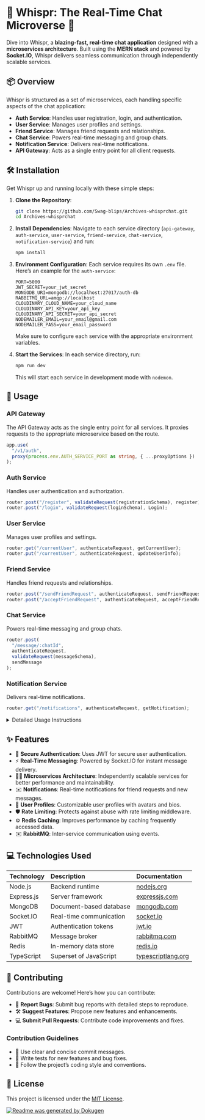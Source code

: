 # 🚀 Whispr: The Real-Time Chat Microverse 💬

Dive into Whispr, a **blazing-fast, real-time chat application** designed with a **microservices architecture**. Built using the **MERN stack** and powered by **Socket.IO**, Whispr delivers seamless communication through independently scalable services. 

## 📦 Overview

Whispr is structured as a set of microservices, each handling specific aspects of the chat application:

- **Auth Service**: Handles user registration, login, and authentication.
- **User Service**: Manages user profiles and settings.
- **Friend Service**: Manages friend requests and relationships.
- **Chat Service**: Powers real-time messaging and group chats.
- **Notification Service**: Delivers real-time notifications.
- **API Gateway**: Acts as a single entry point for all client requests.

## 🛠️ Installation

Get Whispr up and running locally with these simple steps:

1. **Clone the Repository**:
   ```bash
   git clone https://github.com/Swag-blips/Archives-whisprchat.git
   cd Archives-whisprchat
   ```

2. **Install Dependencies**:
   Navigate to each service directory (`api-gateway`, `auth-service`, `user-service`, `friend-service`, `chat-service`, `notification-service`) and run:
   ```bash
   npm install
   ```

3. **Environment Configuration**:
   Each service requires its own `.env` file. Here’s an example for the `auth-service`:
   ```env
   PORT=5000
   JWT_SECRET=your_jwt_secret
   MONGODB_URI=mongodb://localhost:27017/auth-db
   RABBITMQ_URL=amqp://localhost
   CLOUDINARY_CLOUD_NAME=your_cloud_name
   CLOUDINARY_API_KEY=your_api_key
   CLOUDINARY_API_SECRET=your_api_secret
   NODEMAILER_EMAIL=your_email@gmail.com
   NODEMAILER_PASS=your_email_password
   ```
   Make sure to configure each service with the appropriate environment variables.

4. **Start the Services**:
   In each service directory, run:
   ```bash
   npm run dev
   ```
   This will start each service in development mode with `nodemon`.

## 🚀 Usage

### API Gateway

The API Gateway acts as the single entry point for all services. It proxies requests to the appropriate microservice based on the route.

```typescript
app.use(
  "/v1/auth",
  proxy(process.env.AUTH_SERVICE_PORT as string, { ...proxyOptions })
);
```

### Auth Service

Handles user authentication and authorization.

```typescript
router.post("/register", validateRequest(registrationSchema), register);
router.post("/login", validateRequest(loginSchema), Login);
```

### User Service

Manages user profiles and settings.

```typescript
router.get("/currentUser", authenticateRequest, getCurrentUser);
router.put("/currentUser", authenticateRequest, updateUserInfo);
```

### Friend Service

Handles friend requests and relationships.

```typescript
router.post("/sendFriendRequest", authenticateRequest, sendFriendRequest);
router.post("/acceptFriendRequest", authenticateRequest, acceptFriendRequest);
```

### Chat Service

Powers real-time messaging and group chats.

```typescript
router.post(
  "/message/:chatId",
  authenticateRequest,
  validateRequest(messageSchema),
  sendMessage
);
```

### Notification Service

Delivers real-time notifications.

```typescript
router.get("/notifications", authenticateRequest, getNotification);
```

<details>
<summary>Detailed Usage Instructions</summary>

1.  **Register a new user**: Send a POST request to `/v1/auth/register` via the API Gateway with the required information like username, email, and password.

2.  **Login**: After registration, send a POST request to `/v1/auth/login` to log in and receive an OTP for verification.

3.  **Verify OTP**: Use the `/v1/auth/verify-otp` endpoint to verify the OTP and receive your access and refresh tokens.

4.  **Access protected resources**: Include the access token in the `Authorization` header as a Bearer token when making requests to protected routes.

</details>

## ✨ Features

- 🔑 **Secure Authentication**: Uses JWT for secure user authentication.
- ⚡ **Real-Time Messaging**: Powered by Socket.IO for instant message delivery.
- 🧑‍💻 **Microservices Architecture**: Independently scalable services for better performance and maintainability.
- ✉️ **Notifications**: Real-time notifications for friend requests and new messages.
- 👤 **User Profiles**: Customizable user profiles with avatars and bios.
- 🛡️ **Rate Limiting**: Protects against abuse with rate limiting middleware.
- ⚙️ **Redis Caching**: Improves performance by caching frequently accessed data.
- ✉️ **RabbitMQ**: Inter-service communication using events.

## 💻 Technologies Used

| Technology    | Description                               | Documentation                                  |
| :------------ | :---------------------------------------- | :--------------------------------------------- |
| Node.js       | Backend runtime                           | [nodejs.org](https://nodejs.org/)              |
| Express.js    | Server framework                          | [expressjs.com](https://expressjs.com/)        |
| MongoDB       | Document-based database                   | [mongodb.com](https://www.mongodb.com/)        |
| Socket.IO     | Real-time communication                   | [socket.io](https://socket.io/)                |
| JWT           | Authentication tokens                     | [jwt.io](https://jwt.io/)                      |
| RabbitMQ      | Message broker                            | [rabbitmq.com](https://www.rabbitmq.com/)      |
| Redis         | In-memory data store                      | [redis.io](https://redis.io/)                  |
| TypeScript    | Superset of JavaScript                    | [typescriptlang.org](https://www.typescriptlang.org/) |

## 🤝 Contributing

Contributions are welcome! Here’s how you can contribute:

- 🐛 **Report Bugs**: Submit bug reports with detailed steps to reproduce.
- 🛠️ **Suggest Features**: Propose new features and enhancements.
- 💻 **Submit Pull Requests**: Contribute code improvements and fixes.

### Contribution Guidelines

- 📝 Use clear and concise commit messages.
- 🧪 Write tests for new features and bug fixes.
- 📖 Follow the project’s coding style and conventions.

## 📜 License

This project is licensed under the [MIT License](LICENSE).


[![Readme was generated by Dokugen](https://img.shields.io/badge/Readme%20was%20generated%20by-Dokugen-brightgreen)](https://github.com/samueltuoyo15/Dokugen)
